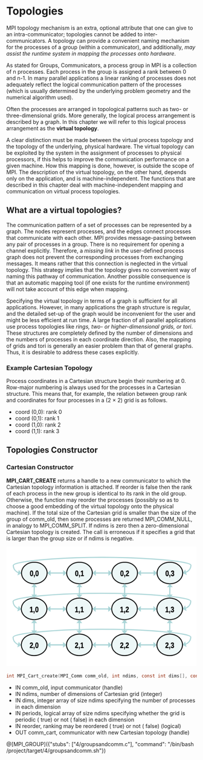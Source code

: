# Topologies

MPI topology mechanism is an extra, optional attribute that one can give to an intra-communicator; topologies cannot be added to inter-communicators. A topology can provide a convenient naming mechanism for the processes of a group (within a communicator), and additionally, _may assist the runtime system in mapping the processes onto hardware_.

As stated for Groups, Communicators, a process group in MPI is a collection of n processes. Each process in the group is assigned a rank between 0 and n-1. In many parallel applications a linear ranking of processes does not adequately reflect the logical communication pattern of the processes (which is usually determined by the underlying problem geometry and the numerical algorithm used). 

Often the processes are arranged in topological patterns such as two- or three-dimensional grids. More generally, the logical process arrangement is described by a graph. In this chapter we will refer to this logical process arrangement as the **virtual topology**.

A clear distinction must be made between the virtual process topology and the topology of the underlying, physical hardware. The virtual topology can be exploited by the system in the assignment of processes to physical processors, if this helps to improve the communication performance on a given machine. How this mapping is done, however, is outside the scope of MPI. The description of the virtual topology, on the other hand, depends only on the application, and is machine-independent. The functions that are described in this chapter deal with machine-independent mapping and communication on virtual process topologies.

## What are a virtual topologies?

The communication pattern of a set of processes can be represented by a graph. The nodes represent processes, and the edges connect processes that communicate with each other. MPI provides message-passing between any pair of processes in a group. There is no requirement for opening a channel explicitly. Therefore, a _missing link_ in the user-defined process graph does not prevent the corresponding processes from exchanging messages. It means rather that this connection is neglected in the virtual topology. This strategy implies that the topology gives no convenient way of naming this pathway of communication. Another possible consequence is that an automatic mapping tool (if one exists for the runtime environment) will not take account of this edge when mapping.

Specifying the virtual topology in terms of a graph is sufficient for all applications. However, in many applications the graph structure is regular, and the detailed set-up of the graph would be inconvenient for the user and might be less efficient at run time. A large fraction of all parallel applications use process topologies like _rings, two- or higher-dimensional grids, or tori_. These structures are completely defined by the number of dimensions and the numbers of processes in each coordinate direction. Also, the mapping of grids and tori is generally an easier problem than that of general graphs. Thus, it is desirable to address these cases explicitly.

### Example Cartesian Topology

Process coordinates in a Cartesian structure begin their numbering at 0. Row-major numbering is always used for the processes in a Cartesian structure. This means that, for example, the relation between group rank and coordinates for four processes in a (2 × 2) grid is as follows.

- coord (0,0):	rank 0
- coord (0,1):	rank 1
- coord (1,0):	rank 2
- coord (1,1):	rank 3

## Topologies Constructor

### Cartesian Constructor


**MPI_CART_CREATE**  returns a handle to a new communicator to which the Cartesian topology information is attached. If reorder is false then the rank of each process in the new group is identical to its rank in the old group. Otherwise, the function may reorder the processes (possibly so as to choose a good embedding of the virtual topology onto the physical machine). If the total size of the Cartesian grid is smaller than the size of the group of comm_old, then some processes are returned MPI_COMM_NULL, in analogy to MPI_COMM_SPLIT. If ndims is zero then a zero-dimensional Cartesian topology is created. The call is erroneous if it specifies a grid that is larger than the group size or if ndims is negative.


![Cartesian](/img/cartesian.png)

```c
int MPI_Cart_create(MPI_Comm comm_old, int ndims, const int dims[], const int periods[], int reorder, MPI_Comm *comm_cart)
```
- IN comm_old,	input communicator (handle)
- IN ndims,	number of dimensions of Cartesian grid (integer)
- IN dims,	integer array of size ndims specifying the number of processes in each dimension
- IN periods,	logical array of size ndims specifying whether the grid is periodic ( true) or not ( false) in each dimension
- IN reorder,	ranking may be reordered ( true) or not ( false) (logical)
- OUT comm_cart, communicator with new Cartesian topology (handle)


@[MPI_GROUP]({"stubs": ["4/groupsandcomm.c"], "command": "/bin/bash /project/target/4/groupsandcomm.sh"})

